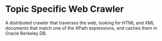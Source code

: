 Topic Specific Web Crawler
==========================

A distributed crawler that traverses the web, looking for HTML and XML documents that match one of the XPath expressions, and caches them in Oracle Berkeley DB.

